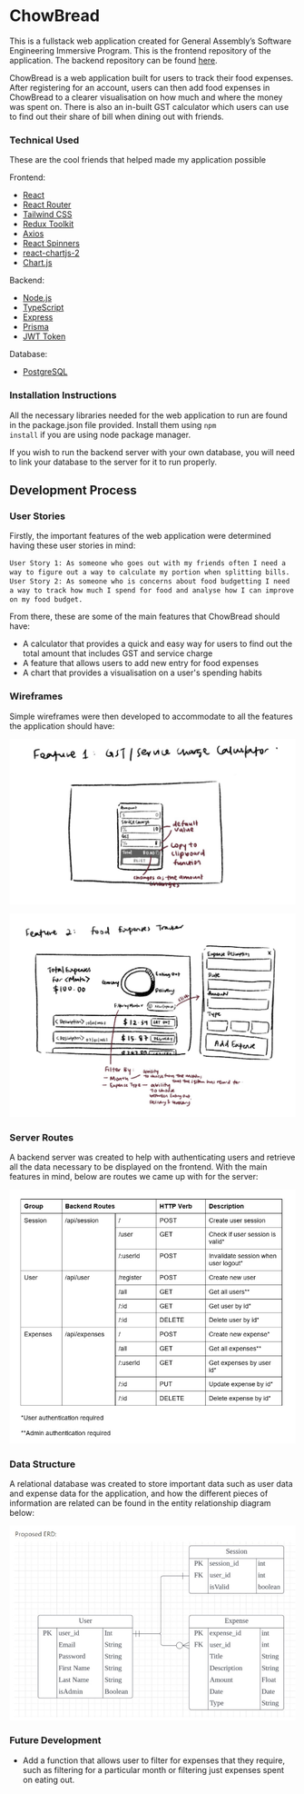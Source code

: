 # ChowBread

This is a fullstack web application created for General Assembly’s Software Engineering Immersive Program. This is the frontend repository of the application. The backend repository can be found [here](https://github.com/charmainelhm/chowbread-backend).

ChowBread is a web application built for users to track their food expenses. After registering for an account, users can then add food expenses in ChowBread to a clearer visualisation on how much and where the money was spent on. There is also an in-built GST calculator which users can use to find out their share of bill when dining out with friends.

### Technical Used

These are the cool friends that helped made my application possible

Frontend:

- [React](https://reactjs.org/)
- [React Router](https://reactrouter.com/en/main)
- [Tailwind CSS](https://tailwindcss.com/)
- [Redux Toolkit](https://redux-toolkit.js.org/)
- [Axios](https://axios-http.com/)
- [React Spinners](https://www.npmjs.com/package/react-spinners)
- [react-chartjs-2](https://react-chartjs-2.js.org/)
- [Chart.js](https://www.chartjs.org/)

Backend:

- [Node.js](https://nodejs.org/en/)
- [TypeScript](https://www.typescriptlang.org/)
- [Express](https://expressjs.com/)
- [Prisma](https://www.prisma.io/)
- [JWT Token](https://jwt.io/)

Database:

- [PostgreSQL](https://www.postgresql.org/)

### Installation Instructions

All the necessary libraries needed for the web application to run are found in the package.json file provided. Install them using <code>npm install</code> if you are using node package manager.

If you wish to run the backend server with your own database, you will need to link your database to the server for it to run properly.

## Development Process

### User Stories

Firstly, the important features of the web application were determined having these user stories in mind:

    User Story 1: As someone who goes out with my friends often I need a way to figure out a way to calculate my portion when splitting bills.
    User Story 2: As someone who is concerns about food budgetting I need a way to track how much I spend for food and analyse how I can improve on my food budget.

From there, these are some of the main features that ChowBread should have:

- A calculator that provides a quick and easy way for users to find out the total amount that includes GST and service charge
- A feature that allows users to add new entry for food expenses
- A chart that provides a visualisation on a user's spending habits

### Wireframes

Simple wireframes were then developed to accommodate to all the features the application should have:

![Calculator Page Wireframe](./readme-assets/wireframe-01.JPEG)

![Food Tracking Feature Wireframe](./readme-assets/wireframe-02.JPEG)

### Server Routes

A backend server was created to help with authenticating users and retrieve all the data necessary to be displayed on the frontend. With the main features in mind, below are routes we came up with for the server:

![Server Routes](./readme-assets/api-routes.jpg)

### Data Structure

A relational database was created to store important data such as user data and expense data for the application, and how the different pieces of information are related can be found in the entity relationship diagram below:

![ERD](./readme-assets/propose-erd.jpg)

### Future Development

- Add a function that allows user to filter for expenses that they require, such as filtering for a particular month or filtering just expenses spent on eating out.
